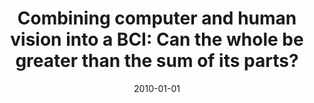 ---
title: "Combining computer and human vision into a BCI: Can the whole be greater than the sum of its parts?"
date: 2010-01-01
authors_string: Eric Pohlmeyer, David Jangraw, Jun Wang, Shih-Fu Chang, Paul Sajda
authors:
   - Eric Pohlmeyer
   - David Jangraw
   - Jun Wang
   - Shih-Fu Chang
   - Paul Sajda
author_ids:
   - david_jangraw
journal: ''
volume: 
issue: 
pages: 
book_title: ''
publisher: 'IEEE'
abstract: ''
project_id: 
paper_url: http://ieeexplore.ieee.org/document/5627403/http://xplorestaging.ieee.org/ielx5/5608545/5625939/05627403.pdf?arnumber=5627403
doi: 10.1109/IEMBS.2010.5627403
data_loc: ''
code_loc: ''
file: '/assets/publications//assets/publications/'
file_name: '/assets/publications/'
type: journal_article
pub_str: ' (2010)  '
layout: publication 
---